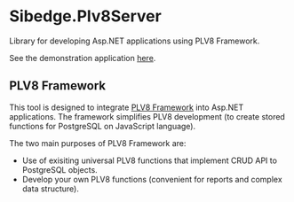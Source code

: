 # Sibedge.Plv8Server

Library for developing Asp.NET applications using PLV8 Framework.

See the demonstration application [here](https://github.com/sibedge-llc/plv8-backend-demo).

## PLV8 Framework

This tool is designed to integrate [PLV8 Framework](https://github.com/sibedge-llc/plv8-framework) into Asp.NET applications.
The framework simplifies PLV8 development (to create stored functions for PostgreSQL on JavaScript language).

The two main purposes of PLV8 Framework are:
- Use of exisiting universal PLV8 functions that implement CRUD API to PostgreSQL objects.
- Develop your own PLV8 functions (convenient for reports and complex data structure).
